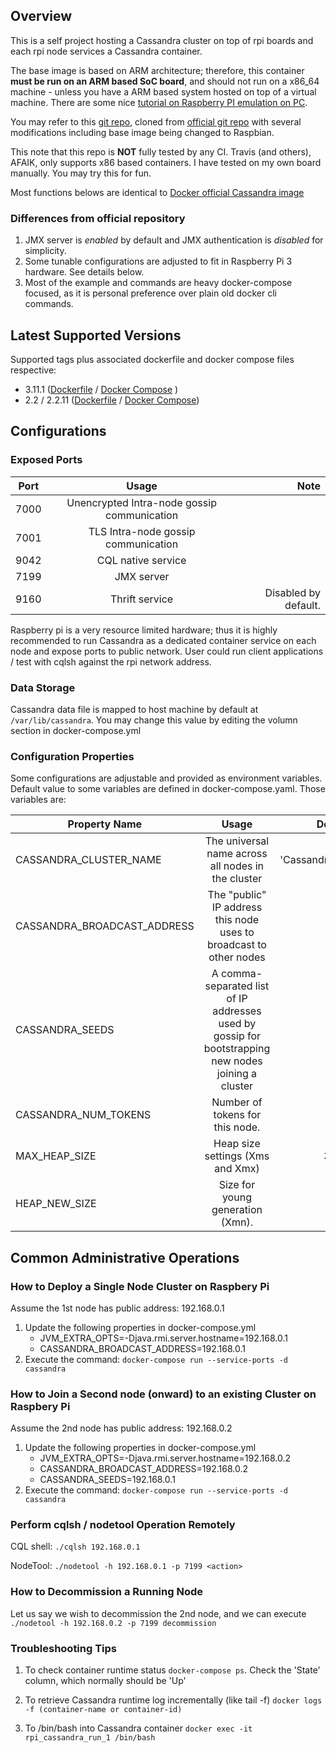 ## Overview
This is a self project hosting a Cassandra cluster on top of rpi boards and each rpi node services a Cassandra container.

The base image is based on ARM architecture; therefore, this container **must be run on an ARM based SoC board**, and should not run on a x86_64 machine  - unless you have a ARM based system hosted on top of a virtual machine. There are some nice [tutorial on Raspberry PI emulation on PC](http://www.makeuseof.com/tag/emulate-raspberry-pi-pc/).

You may refer to this [git repo](https://github.com/mcfongtw/docker-rpi-cassandra/tree/rpi-cassandra), cloned from [official git repo](https://github.com/docker-library/cassandra) with several modifications including base image being changed to Raspbian.

This note that this repo is **NOT** fully tested by any CI. Travis (and others), AFAIK, only supports x86 based containers. I have tested on my own board manually. You may try this for fun.

Most functions belows are identical to [Docker official Cassandra image](https://hub.docker.com/_/cassandra/)

### Differences from official repository
1. JMX server is *enabled* by default and JMX authentication is *disabled* for simplicity.
2. Some tunable configurations are adjusted to fit in Raspberry Pi 3 hardware. See details below.
3. Most of the example and commands are heavy docker-compose focused, as it is personal preference over plain old docker cli commands.

## Latest Supported Versions
Supported tags plus associated dockerfile and docker compose files respective:
* 3.11.1 ([Dockerfile](https://github.com/mcfongtw/docker-rpi-cassandra/blob/rpi-cassandra/3.11/Dockerfile.armhf) / [Docker Compose](https://github.com/mcfongtw/docker-rpi-cassandra/blob/rpi-cassandra/3.11/docker-compose.yml) )
* 2.2 / 2.2.11 ([Dockerfile](https://github.com/mcfongtw/docker-rpi-cassandra/blob/rpi-cassandra/2.2/Dockerfile.armhf) / [Docker Compose](https://github.com/mcfongtw/docker-rpi-cassandra/blob/rpi-cassandra/2.2/docker-compose.yml))

## Configurations

### Exposed Ports
| Port | Usage                                       | Note                 |
| ---- |:-------------:                              | -----:               |
| 7000 | Unencrypted Intra-node gossip communication |                      |
| 7001 | TLS Intra-node gossip communication         |                      |
| 9042 | CQL native service                          |                      |
| 7199 | JMX server                                  |                      |
| 9160 | Thrift service                              | Disabled by default. |

Raspberry pi is a very resource limited hardware; thus it is highly recommended to run Cassandra as a dedicated container service on each node and expose ports to public network. User could run client applications / test with cqlsh against the rpi network address.

### Data Storage
Cassandra data file is mapped to host machine by default at `/var/lib/cassandra`. You may change this value by editing the volumn section in docker-compose.yml

### Configuration Properties
Some configurations are adjustable and provided as environment variables. Default value to some variables are defined in docker-compose.yaml. Those variables are:

| Property Name               | Usage                                                                                                 | Default        | Note  |
| ----------------------------|:-------------:                                                                                        | -----:         | -----:|
| CASSANDRA_CLUSTER_NAME      | The universal name across all nodes in the cluster                                                    | 'Cassandra4PI' |       |
| CASSANDRA_BROADCAST_ADDRESS |   The "public" IP address this node uses to broadcast to other nodes                                  |                |       |
| CASSANDRA_SEEDS             | A comma-separated list of IP addresses used by gossip for bootstrapping new nodes joining a cluster   |                |       |
| CASSANDRA_NUM_TOKENS        | Number of tokens for this node.                                                                       | 8              |       |
| MAX_HEAP_SIZE               | Heap size settings (Xms and Xmx)                                                                      | 384m           |       |
| HEAP_NEW_SIZE               | Size for young generation (Xmn).                                                                      | 90m            |       |

## Common Administrative Operations

### How to Deploy a Single Node Cluster on Raspbery Pi
Assume the 1st node has public address: 192.168.0.1
1. Update the following properties in docker-compose.yml
   * JVM_EXTRA_OPTS=-Djava.rmi.server.hostname=192.168.0.1
   * CASSANDRA_BROADCAST_ADDRESS=192.168.0.1
2. Execute the command: `docker-compose run --service-ports -d cassandra`

### How to Join a Second node (onward) to an existing Cluster on Raspbery Pi
Assume the 2nd node has public address: 192.168.0.2
1. Update the following properties in docker-compose.yml
   * JVM_EXTRA_OPTS=-Djava.rmi.server.hostname=192.168.0.2
   * CASSANDRA_BROADCAST_ADDRESS=192.168.0.2
   * CASSANDRA_SEEDS=192.168.0.1
2. Execute the command: `docker-compose run --service-ports -d cassandra`

### Perform cqlsh / nodetool Operation Remotely
CQL shell:
`./cqlsh 192.168.0.1`

NodeTool:
`./nodetool -h 192.168.0.1 -p 7199 <action>`

### How to Decommission a Running Node
Let us say we wish to decommission the 2nd node, and we can execute
`./nodetool -h 192.168.0.2 -p 7199 decommission`

### Troubleshooting Tips
1. To check container runtime status `docker-compose ps`.
Check the 'State' column, which normally should be 'Up'

2. To retrieve Cassandra runtime log incrementally (like tail -f)
`docker logs -f (container-name or container-id)`

3. To /bin/bash into Cassandra container
`docker exec -it rpi_cassandra_run_1 /bin/bash`
